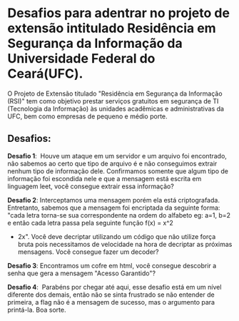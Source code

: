 # Desafios para adentrar no projeto de extensão intitulado Residência em Segurança da Informação da Universidade Federal do Ceará(UFC).

O Projeto de Extensão titulado "Residência em Segurança da Informação (RSI)" tem como objetivo prestar serviços gratuitos em segurança de TI (Tecnologia da Informação) às unidades acadêmicas e administrativas da UFC, bem como empresas de pequeno e médio porte.


## Desafios:

 **Desafio 1**: ​ Houve um ataque em um servidor e um arquivo foi encontrado, não sabemos ao
certo que tipo de arquivo é e não conseguimos extrair nenhum tipo de informação dele.
Confirmamos somente que algum tipo de informação foi escondida nele e que a mensagem
está escrita em linguagem leet, você consegue extrair essa informação?

**Desafio 2**: Interceptamos uma mensagem porém ela está criptografada. Entretanto, sabemos
que a mensagem foi encriptada da seguinte forma: "cada letra torna-se sua correspondente
na ordem do alfabeto eg: a=1, b=2 e então cada letra passa pela seguinte função f(x) = x^2
+ 2x". Você deve decriptar utilizando um código que não utilize força bruta pois
necessitamos de velocidade na hora de decriptar as próximas mensagens. Você consegue
fazer um decoder?

**Desafio 3**: Encontramos um cofre em html, você consegue descobrir a senha que gera a
mensagem "Acesso Garantido"?

**Desafio 4**: ​ Parabéns por chegar até aqui, esse desafio está em um nível diferente dos
demais, então não se sinta frustrado se não entender de primeira, a flag não é a mensagem
de sucesso, mas o argumento para printá-la. Boa sorte.
